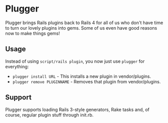 # Plugger

Plugger brings Rails plugins back to Rails 4 for all of us who don't have time to turn our lovely plugins into gems.  Some of us even have good reasons now to make things gems!

## Usage

Instead of using <code>script/rails plugin</code>, you now just use <code>plugger</code> for everything:

* <code>plugger install URL</code> - This installs a new plugin in vendor/plugins.
* <code>plugger remove PLUGINNAME</code> - Removes that plugin from vendor/plugins.

## Support

Plugger supports loading Rails 3-style generators, Rake tasks and, of course, regular plugin stuff through init.rb.